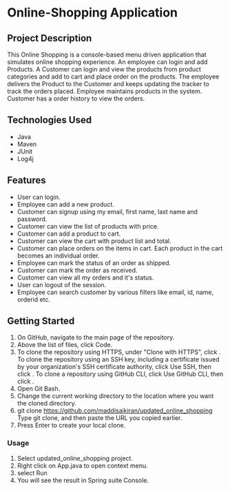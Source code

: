# Online-Shopping Application

## Project Description

This Online Shopping is a console-based menu driven application that simulates online shopping experience. An employee can login and add Products. A Customer can login and view the products from product categories and add to cart and place order on the products. The employee delivers the Product to the Customer and keeps updating the tracker to track the orders placed. Employee maintains products in the system. Customer has a order history to view the orders.

## Technologies Used

- Java
- Maven
- JUnit 
- Log4j

## Features

- User can login.
- Employee can add a new product.
- Customer can signup using my email, first name, last name and password.
- Customer can view the list of products with price.
- Customer can add a product to cart.
- Customer can view the cart with product list and total.
- Customer can place orders on the items in cart. Each product in the cart becomes an individual order.
- Employee can mark the status of an order as shipped.
- Customer can mark the order as received.
- Customer can view all my orders and it's status.
- User can logout of the session.
- Employee can search customer by various filters like email, id, name, orderid etc.

## Getting Started

1. On GitHub, navigate to the main page of the repository.
2. Above the list of files, click Code.
3. To clone the repository using HTTPS, under "Clone with HTTPS", click . To clone the repository using an SSH key, including a certificate issued by your organization's SSH certificate authority, click Use SSH, then click . To clone a repository using GitHub CLI, click Use GitHub CLI, then click .
4. Open Git Bash.
5. Change the current working directory to the location where you want the cloned directory.
6. git clone https://github.com/maddisaikiran/updated_online_shopping
Type git clone, and then paste the URL you copied earlier.
7. Press Enter to create your local clone.

### Usage
1. Select updated_online_shopping project.
2. Right click on App.java to open context menu.
3. select Run 
4. You will see the result in Spring suite Console.




